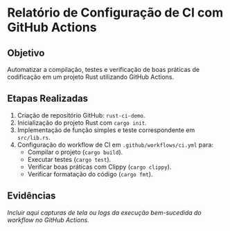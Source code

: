 # Relatório de Configuração de CI com GitHub Actions

## Objetivo

Automatizar a compilação, testes e verificação de boas práticas de codificação em um projeto Rust utilizando GitHub Actions.

## Etapas Realizadas

1. Criação de repositório GitHub: `rust-ci-demo`.
2. Inicialização do projeto Rust com `cargo init`.
3. Implementação de função simples e teste correspondente em `src/lib.rs`.
4. Configuração do workflow de CI em `.github/workflows/ci.yml` para:
   - Compilar o projeto (`cargo build`).
   - Executar testes (`cargo test`).
   - Verificar boas práticas com Clippy (`cargo clippy`).
   - Verificar formatação do código (`cargo fmt`).

## Evidências

*Incluir aqui capturas de tela ou logs da execução bem-sucedida do workflow no GitHub Actions.*


